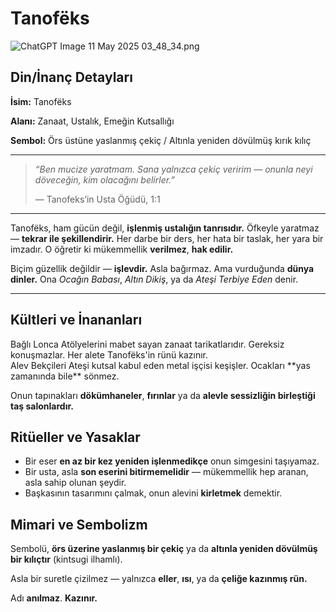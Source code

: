 # Tanofëks

![ChatGPT Image 11 May 2025 03_48_34.png](Tanof%C3%ABks%201f061baacdf280db9215db0688f417b7/ChatGPT_Image_11_May_2025_03_48_34.png)

## Din/İnanç Detayları

**İsim:** Tanofëks

**Alanı:** Zanaat, Ustalık, Emeğin Kutsallığı

**Sembol:** Örs üstüne yaslanmış çekiç / Altınla yeniden dövülmüş kırık kılıç

---

> *“Ben mucize yaratmam. Sana yalnızca çekiç veririm — onunla neyi döveceğin, kim olacağını belirler.”*
> 
> 
> — Tanofeks’in Usta Öğüdü, 1:1
> 

---

Tanofëks, ham gücün değil, **işlenmiş ustalığın tanrısıdır.** Öfkeyle yaratmaz — **tekrar ile şekillendirir.** Her darbe bir ders, her hata bir taslak, her yara bir imzadır. O öğretir ki mükemmellik **verilmez**, **hak edilir.**

Biçim güzellik değildir — **işlevdir.** Asla bağırmaz. Ama vurduğunda **dünya dinler.** Ona *Ocağın Babası*, *Altın Dikiş*, ya da *Ateşi Terbiye Eden* denir.

---

## Kültleri ve İnananları

<aside>
Bağlı Lonca
Atölyelerini mabet sayan zanaat tarikatlarıdır. Gereksiz konuşmazlar. Her alete Tanofëks'in rünü kazınır.

</aside>

<aside>
Alev Bekçileri
Ateşi kutsal kabul eden metal işçisi keşişler. Ocakları **yas zamanında bile** sönmez.

</aside>

Onun tapınakları **dökümhaneler**, **fırınlar** ya da **alevle sessizliğin birleştiği taş salonlardır.**

## Ritüeller ve Yasaklar

- Bir eser **en az bir kez yeniden işlenmedikçe** onun simgesini taşıyamaz.
- Bir usta, asla **son eserini bitirmemelidir** — mükemmellik hep aranan, asla sahip olunan şeydir.
- Başkasının tasarımını çalmak, onun alevini **kirletmek** demektir.

## Mimari ve Sembolizm

Sembolü, **örs üzerine yaslanmış bir çekiç** ya da **altınla yeniden dövülmüş bir kılıçtır** (kintsugi ilhamlı).

Asla bir suretle çizilmez — yalnızca **eller**, **ısı**, ya da **çeliğe kazınmış rün.**

Adı **anılmaz**. **Kazınır.**